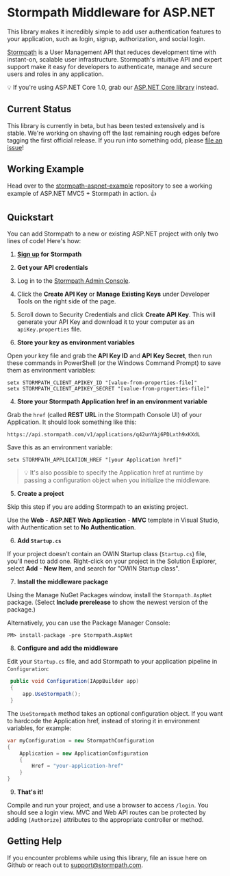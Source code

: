 # Stormpath Middleware for ASP.NET
This library makes it incredibly simple to add user authentication features to your application, such as login, signup, authorization, and social login.

[Stormpath](https://stormpath.com) is a User Management API that reduces development time with instant-on, scalable user infrastructure. Stormpath's intuitive API and expert support make it easy for developers to authenticate, manage and secure users and roles in any application.

:bulb: If you're using ASP.NET Core 1.0, grab our [ASP.NET Core library](https://github.com/stormpath/stormpath-aspnetcore) instead.

## Current Status

This library is currently in beta, but has been tested extensively and is stable. We're working on shaving off the last remaining rough edges before tagging the first official release. If you run into something odd, please [file an issue](https://github.com/stormpath/stormpath-aspnet/issues)!

## Working Example

Head over to the [stormpath-aspnet-example](https://github.com/stormpath/stormpath-aspnet-example) repository to see a working example of ASP.NET MVC5 + Stormpath in action. :+1:

## Quickstart

You can add Stormpath to a new or existing ASP.NET project with only two lines of code! Here's how:

1. **[Sign up](https://api.stormpath.com/register) for Stormpath**

2. **Get your API credentials**

  1. Log in to the [Stormpath Admin Console](https://api.stormpath.com/).
  2. Click the **Create API Key** or **Manage Existing Keys** under Developer Tools on the right side of the page. 
  3. Scroll down to Security Credentials and click **Create API Key**. This will generate your API Key and download it to your computer as an `apiKey.properties` file.

3. **Store your key as environment variables**

  Open your key file and grab the **API Key ID** and **API Key Secret**, then run these commands in PowerShell (or the Windows Command Prompt) to save them as environment variables:

  ```
  setx STORMPATH_CLIENT_APIKEY_ID "[value-from-properties-file]"
  setx STORMPATH_CLIENT_APIKEY_SECRET "[value-from-properties-file]"
  ```

4. **Store your Stormpath Application href in an environment variable**

  Grab the `href` (called **REST URL** in the Stormpath Console UI) of your Application. It should look something like this:

  `https://api.stormpath.com/v1/applications/q42unYAj6PDLxth9xKXdL`

  Save this as an environment variable:

  ```
  setx STORMPATH_APPLICATION_HREF "[your Application href]"
  ```
  
  > :bulb: It's also possible to specify the Application href at runtime by passing a configuration object when you initialize the middleware.

5. **Create a project**

 Skip this step if you are adding Stormpath to an existing project.
 
 Use the **Web** - **ASP.NET Web Application** - **MVC** template in Visual Studio, with Authentication set to **No Authentication**.
 
6. **Add `Startup.cs`**

 If your project doesn't contain an OWIN Startup class (`Startup.cs`) file, you'll need to add one. Right-click on your project in the Solution Explorer, select **Add** - **New Item**, and search for "OWIN Startup class".
 
7. **Install the middleware package**

 Using the Manage NuGet Packages window, install the ``Stormpath.AspNet`` package. (Select **Include prerelease** to show the newest version of the package.)
 
 Alternatively, you can use the Package Manager Console:
 
 ```
 PM> install-package -pre Stormpath.AspNet
 ```
 
8. **Configure and add the middleware**


 Edit your `Startup.cs` file, and add Stormpath to your application pipeline in `Configuration`:
 
 ```csharp
  public void Configuration(IAppBuilder app)
  {
      app.UseStormpath();
  }
 ```
 
 The `UseStormpath` method takes an optional configuration object. If you want to hardcode the Application href, instead of storing it in environment variables, for example:
 
 ```csharp
 var myConfiguration = new StormpathConfiguration
 {
     Application = new ApplicationConfiguration
     {
         Href = "your-application-href"
     }
 }
 ```
 
9. **That's it!**

  Compile and run your project, and use a browser to access `/login`. You should see a login view. MVC and Web API routes can be protected by adding `[Authorize]` attributes to the appropriate controller or method.


## Getting Help
If you encounter problems while using this library, file an issue here on Github or reach out to support@stormpath.com.
